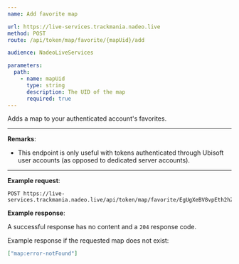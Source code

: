 ```yaml
---
name: Add favorite map

url: https://live-services.trackmania.nadeo.live
method: POST
route: /api/token/map/favorite/{mapUid}/add

audience: NadeoLiveServices

parameters:
  path:
    - name: mapUid
      type: string
      description: The UID of the map
      required: true
---
```


Adds a map to your authenticated account's favorites.

---

**Remarks**:

- This endpoint is only useful with tokens authenticated through Ubisoft user accounts (as opposed to dedicated server accounts).

---

**Example request**:

```plain
POST https://live-services.trackmania.nadeo.live/api/token/map/favorite/EgUgXeBV8vpEth2hZgSzLhlHRs8/add
```

**Example response**:

A successful response has no content and a `204` response code.

Example response if the requested map does not exist:

```json
["map:error-notFound"]
```
